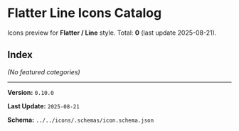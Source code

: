 # Flatter Line Icons Catalog

Icons preview for **Flatter / Line** style.
Total: **0** (last update 2025-08-21).

## Index

_(No featured categories)_


---

**Version:** `0.10.0`

**Last Update:** `2025-08-21`

**Schema:** `../../icons/.schemas/icon.schema.json`
